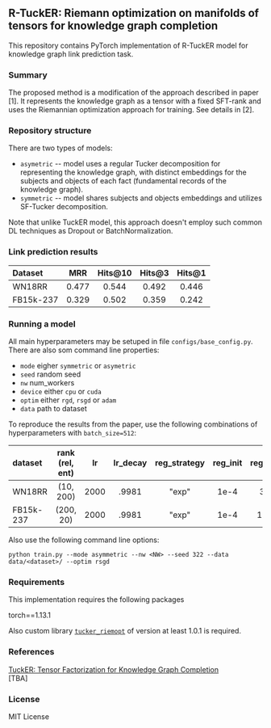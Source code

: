## R-TuckER: Riemann optimization on manifolds of tensors for knowledge graph completion

This repository contains PyTorch implementation of R-TuckER model for knowledge graph link prediction task. 

### Summary

The proposed method is a modification of the approach described in paper [1]. It represents the knowledge graph as a tensor with a fixed SFT-rank and uses the Riemannian optimization approach for training. See details in [2].

### Repository structure

There are two types of models:

* `asymetric` -- model uses a regular Tucker decomposition for representing the knowledge graph, with distinct embeddings for the subjects and objects of each fact (fundamental records of the knowledge graph).
* `symmetric` -- model shares subjects and objects embeddings and utilizes SF-Tucker decomposition.

Note that unlike TuckER model, this approach doesn't employ such common DL techniques as Dropout or BatchNormalization.

### Link prediction results

Dataset | MRR | Hits@10 | Hits@3 | Hits@1
:--- | :---: | :---: | :---: | :---:
WN18RR | 0.477 | 0.544 | 0.492 | 0.446
FB15k-237 | 0.329 | 0.502 | 0.359 | 0.242

### Running a model

All main hyperparameters may be setuped in file `configs/base_config.py`. There are also som command line properties:

* `mode` eigher `symmetric` or `asymetric`
* `seed` random seed
* `nw` num_workers
* `device` either `cpu` or `cuda`
* `optim` either `rgd`, `rsgd` or `adam`
* `data` path to dataset

To reproduce the results from the paper, use the following combinations of hyperparameters with `batch_size=512`:

dataset   | rank (rel, ent) | lr    | lr_decay | reg_strategy | reg_init | reg_finish | reg_steps | momentum | label_smoothing | num_epochs
:---      | :---:     | :---: | :---: | :---: | :---: | :---: | :---: | :---: | :---: | :---: 
WN18RR    | (10, 200) | 2000  | .9981 | "exp" | 1e-4  | 3e-9  | 350   | 0.8   | 0.1 | 1450
FB15k-237 | (200, 20) | 2000  | .9981 | "exp" | 1e-4  | 1e-10 | 100   | 0.8   | 0.1 | 1450

Also use the following command line options:

`python train.py --mode asymmetric --nw <NW> --seed 322 --data data/<dataset>/ --optim rsgd`

### Requirements

This implementation requires the following packages

torch==1.13.1

Also custom library [`tucker_riemopt`](https://github.com/johanDDC/tucker_riemopt) of version at least 1.0.1 is required.

### References

[TuckER: Tensor Factorization for Knowledge Graph Completion](https://arxiv.org/pdf/1901.09590.pdf)  
[TBA]

### License

MIT License
